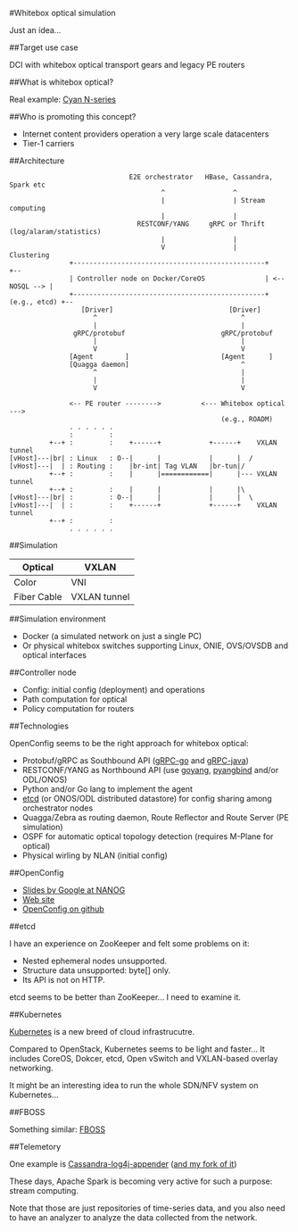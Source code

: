 #Whitebox optical simulation

Just an idea...

##Target use case

DCI with whitebox optical transport gears and legacy PE routers

##What is whitebox optical?

Real example: [Cyan N-series](http://www.cyaninc.com/products/n-series-hyperscale-transport)

##Who is promoting this concept?
- Internet content providers operation a very large scale datacenters
- Tier-1 carriers

##Architecture
```
                              E2E orchestrator   HBase, Cassandra, Spark etc         
                                      ^                 ^
                                      |                 | Stream computing
                                      |                 |
                                RESTCONF/YANG     gRPC or Thrift (log/alaram/statistics)
                                      |                 |
                                      V                 |         Clustering
               +------------------------------------------------+               +--
               | Controller node on Docker/CoreOS               | <-- NOSQL --> |
               +------------------------------------------------+  (e.g., etcd) +--
                  [Driver]                             [Driver]
                     ^                                    ^
                     |                                    |
                gRPC/protobuf                        gRPC/protobuf
                     |                                    |
                     V                                    V
               [Agent        ]                       [Agent      ]             
               [Quagga daemon]                            ^
                     ^                                    |
                     |                                    |
                     V                                    V

               <-- PE router -------->          <--- Whitebox optical --->
                                                     (e.g., ROADM)
               . . . . . .
               :         :
          +--+ :         :    +------+            +------+    VXLAN tunnel
[vHost]---|br| : Linux   : O--|      |            |      |  /
[vHost]---|  | : Routing :    |br-int| Tag VLAN   |br-tun|/
          +--+ :         :    |      |============|      |--- VXLAN tunnel
          +--+ :         :    |      |            |      |\
[vHost]---|br| :         : O--|      |            |      |  \
[vHost]---|  | :         :    +------+            +------+    VXLAN tunnel
          +--+ :         :
               . . . . . .
```

##Simulation

|Optical          | VXLAN        |
|-----------------|--------------|
|Color            | VNI          |
|Fiber Cable      | VXLAN tunnel |

##Simulation environment
- Docker (a simulated network on just a single PC)
- Or physical whitebox switches supporting Linux, ONIE, OVS/OVSDB and optical interfaces

##Controller node
- Config: initial config (deployment) and operations
- Path computation for optical
- Policy computation for routers

##Technologies

OpenConfig seems to be the right approach for whitebox optical:
- Protobuf/gRPC as Southbound API ([gRPC-go](https://github.com/grpc/grpc-go) and [gRPC-java](https://github.com/grpc/grpc-java))
- RESTCONF/YANG as Northbound API (use [goyang](https://github.com/openconfig/goyang), [pyangbind](https://github.com/robshakir/pyangbind) and/or ODL/ONOS)
- Python and/or Go lang to implement the agent
- [etcd](https://github.com/coreos/etcd) (or ONOS/ODL distributed datastore) for config sharing among orchestrator nodes
- Quagga/Zebra as routing daemon, Route Reflector and Route Server (PE simulation)
- OSPF for automatic optical topology detection (requires M-Plane for optical)
- Physical wirling by NLAN (initial config)

##OpenConfig
- [Slides by Google at NANOG](https://www.nanog.org/sites/default/files//meetings/NANOG64/1011/20150604_George_Sdn_In_The_v1.pdf)
- [Web site](http://www.openconfig.net/)
- [OpenConfig on github](https://github.com/openconfig)

##etcd

I have an experience on ZooKeeper and felt some problems on it:
- Nested ephemeral nodes unsupported.
- Structure data unsupported: byte[] only.
- Its API is not on HTTP.

etcd seems to be better than ZooKeeper... I need to examine it.

##Kubernetes

[Kubernetes](http://kubernetes.io/) is a new breed of cloud infrastrucutre.

Compared to OpenStack, Kubernetes seems to be light and faster... It includes CoreOS, Dokcer, etcd, Open vSwitch and VXLAN-based overlay networking.

It might be an interesting idea to run the whole SDN/NFV system on Kubernetes...

##FBOSS

Something similar: [FBOSS](https://github.com/facebook/fboss)

##Telemetory

One example is [Cassandra-log4j-appender](https://github.com/datastax/cassandra-log4j-appender) ([and my fork of it](https://github.com/araobp/cassandra-log4j2-appender))

These days, Apache Spark is becoming very active for such a purpose: stream computing.

Note that those are just repositories of time-series data, and you also need to have an analyzer to analyze the data collected from the network.
